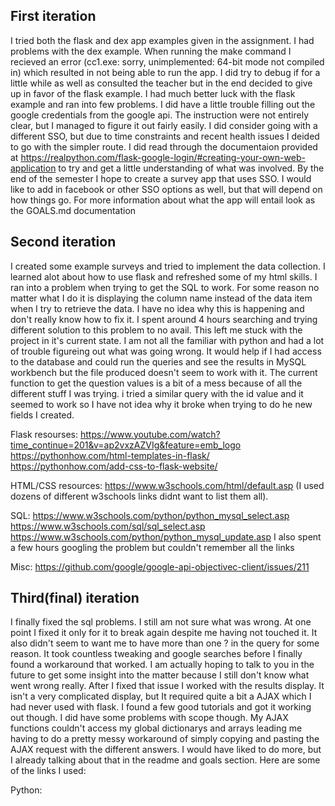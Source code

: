 ## First iteration
I tried both the flask and dex app examples given in  the assignment. I had problems with the dex example. When running the make command I recieved an error (cc1.exe: sorry, unimplemented: 64-bit mode not compiled in) which resulted in not being able to run the app. I did try to debug if for a little while as well as consulted the teacher but in the end decided to give up in favor of the flask example. I had much better luck with the flask example and ran into few problems. I did have a little trouble filling out the google credentials from the google api. The instruction were not entirely clear, but I managed to figure it out fairly easily. I did consider going with a different SSO, but due to time constraints and recent health issues I deided to go with the simpler route. I did read through the documentaion provided at https://realpython.com/flask-google-login/#creating-your-own-web-application to try and get a little understanding of what was involved. By the end of the semester I hope to create a survey app that uses SSO. I would like to add in facebook or other SSO options as well, but that will depend on how things go. For more information about what the app will entail look as the GOALS.md documentation

## Second iteration
I created some example surveys and tried to implement the data collection. I learned alot about how to use flask and refreshed some of my html skills. I ran into a problem when trying to get the SQL to work. For some reason no matter what I do it is displaying the column name instead of the data item when I try to retrieve the data. I have no idea why this is happening and don't really know how to fix it. I spent around 4 hours searching and trying different solution to this problem to no avail. This left me stuck with the project in it's current state. I am not all the familiar with python and had a lot of trouble figureing out what was going wrong. It would help if I had access to the database and could run the queries and see the results in MySQL workbench but the file produced doesn't seem to work with it. The current function to get the question values is a bit of a mess because of all the different stuff I was trying. i tried a similar query with the id value and it seemed to work so I have not idea why it broke when trying to do he new fields I created.

Flask resourses: 
https://www.youtube.com/watch?time_continue=201&v=ap2vxzAZVIg&feature=emb_logo
https://pythonhow.com/html-templates-in-flask/
https://pythonhow.com/add-css-to-flask-website/

HTML/CSS resources:
https://www.w3schools.com/html/default.asp (I used dozens of different w3schools links didnt want to list them all).

SQL:
https://www.w3schools.com/python/python_mysql_select.asp
https://www.w3schools.com/sql/sql_select.asp
https://www.w3schools.com/python/python_mysql_update.asp
I also spent a few hours googling the problem but couldn't remember all the links

Misc:
https://github.com/google/google-api-objectivec-client/issues/211

## Third(final) iteration
I finally fixed the sql problems. I still am not sure what was wrong. At one point I fixed it only for it to break again despite me having not touched it. It also didn't seem to want me to have more than one ? in the query for some reason. It took countless tweaking and google searches before I finally found a workaround that worked. I am actually hoping to talk to you in the future to get some insight into the matter because I still don't know what went wrong really. After I fixed that issue I worked with the results display. It isn't a very complicated display, but It required quite a bit a AJAX which I had never used with flask. I found a few good tutorials and got it working out though. I did have some problems with scope though. My AJAX functions couldn't access my global dictionarys and arrays leading me having to do a pretty messy workaround of simply copying and pasting the AJAX request with the different answers. I would have liked to do more, but I already talking about that in the readme and goals section. Here are some of the links I used:

Python:

